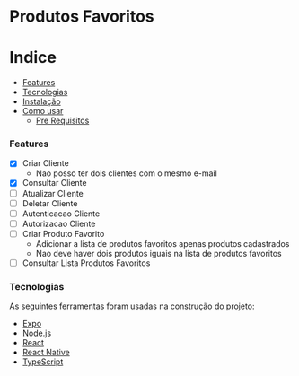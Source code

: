 # Produtos Favoritos

Indice
=================
<!--ts-->
   * [Features](#Features)
   * [Tecnologias](#Tecnologias)
   * [Instalação](#instalacao)
   * [Como usar](#como-usar)
      * [Pre Requisitos](#pre-requisitos)
<!--te-->

### Features

- [x] Criar Cliente 
  - Nao posso ter dois clientes com o mesmo e-mail 
- [x] Consultar Cliente
- [ ] Atualizar Cliente
- [ ] Deletar Cliente
- [ ] Autenticacao Cliente
- [ ] Autorizacao Cliente
- [ ] Criar Produto Favorito
  - Adicionar a lista de produtos favoritos apenas produtos cadastrados
  - Nao deve haver dois produtos iguais na lista de produtos favoritos
- [ ] Consultar Lista Produtos Favoritos

### Tecnologias

As seguintes ferramentas foram usadas na construção do projeto:

- [Expo](https://expo.io/)
- [Node.js](https://nodejs.org/en/)
- [React](https://pt-br.reactjs.org/)
- [React Native](https://reactnative.dev/)
- [TypeScript](https://www.typescriptlang.org/)
